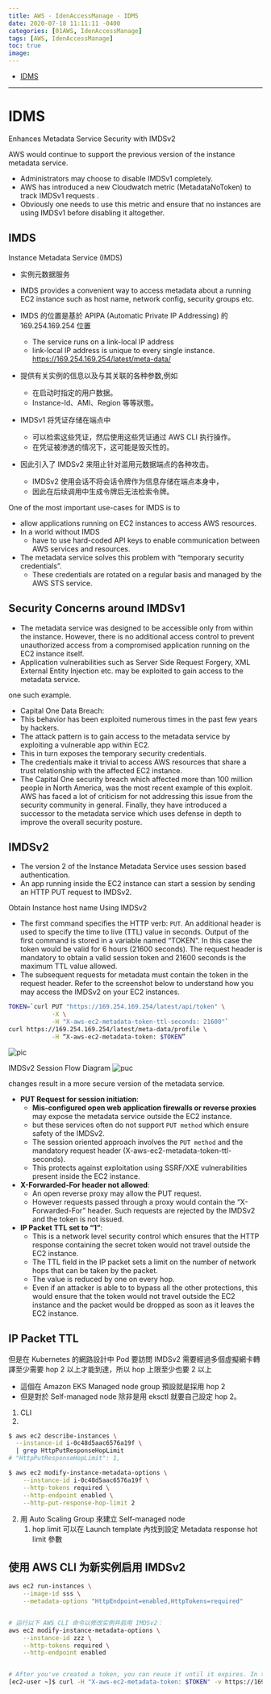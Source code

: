 ```yaml
---
title: AWS - IdenAccessManage - IDMS
date: 2020-07-18 11:11:11 -0400
categories: [01AWS, IdenAccessManage]
tags: [AWS, IdenAccessManage]
toc: true
image:
---
```


- [IDMS](#idms)

---

# IDMS


Enhances Metadata Service Security with IMDSv2


AWS would continue to support the previous version of the instance metadata service.
- Administrators may choose to disable IMDSv1 completely.
- AWS has introduced a new Cloudwatch metric (MetadataNoToken) to track IMDSv1 requests .
- Obviously one needs to use this metric and ensure that no instances are using IMDSv1 before disabling it altogether.

## IMDS

Instance Metadata Service (IMDS)
- 实例元数据服务
- IMDS provides a convenient way to access metadata about a running EC2 instance such as host name, network config, security groups etc.
- IMDS 的位置是基於 APIPA (Automatic Private IP Addressing) 的 169.254.169.254 位置
  - The service runs on a link-local IP address
  - link-local IP address is unique to every single instance. https://169.254.169.254/latest/meta-data/

- 提供有关实例的信息以及与其关联的各种参数,例如
  - 在启动时指定的用户数据。
  - Instance-Id、AMI、Region 等等狀態。

- IMDSv1 将凭证存储在端点中
  - 可以检索这些凭证，然后使用这些凭证通过 AWS CLI 执行操作。
  - 在凭证被渗透的情况下，这可能是毁灭性的。

- 因此引入了 IMDSv2 来阻止针对滥用元数据端点的各种攻击。
  - IMDSv2 使用会话不将会话令牌作为信息存储在端点本身中，
  - 因此在后续调用中生成令牌后无法检索令牌。







One of the most important use-cases for IMDS is to
- allow applications running on EC2 instances to access AWS resources.
- In a world without IMDS
  - have to use hard-coded API keys to enable communication between AWS services and resources.
- The metadata service solves this problem with “temporary security credentials”.
  - These credentials are rotated on a regular basis and managed by the AWS STS service.



## Security Concerns around IMDSv1
- The metadata service was designed to be accessible only from within the instance. However, there is no additional access control to prevent unauthorized access from a compromised application running on the EC2 instance itself.
- Application vulnerabilities such as Server Side Request Forgery, XML External Entity Injection etc. may be exploited to gain access to the metadata service.


one such example.
- Capital One Data Breach:
- This behavior has been exploited numerous times in the past few years by hackers.
- The attack pattern is to gain access to the metadata service by exploiting a vulnerable app within EC2.
- This in turn exposes the temporary security credentials.
- The credentials make it trivial to access AWS resources that share a trust relationship with the affected EC2 instance.
- The Capital One security breach which affected more than 100 million people in North America, was the most recent example of this exploit. AWS has faced a lot of criticism for not addressing this issue from the security community in general. Finally, they have introduced a successor to the metadata service which uses defense in depth to improve the overall security posture.


## IMDSv2
- The version 2 of the Instance Metadata Service uses session based authentication.
- An app running inside the EC2 instance can start a session by sending an HTTP PUT request to IMDSv2.


Obtain Instance host name Using IMDSv2
- The first command specifies the HTTP verb: `PUT`. An additional header is used to specify the time to live (TTL) value in seconds. Output of the first command is stored in a variable named “TOKEN”. In this case the token would be valid for 6 hours (21600 seconds). The request header is mandatory to obtain a valid session token and 21600 seconds is the maximum TTL value allowed.
- The subsequent requests for metadata must contain the token in the request header. Refer to the screenshot below to understand how you may access the IMDSv2 on your EC2 instances.

```bash
TOKEN=`curl PUT "https://169.254.169.254/latest/api/token" \
            -X \
            -H "X-aws-ec2-metadata-token-ttl-seconds: 21600"`
curl https://169.254.169.254/latest/meta-data/profile \
            -H “X-aws-ec2-metadata-token: $TOKEN”
```

![pic](https://miro.medium.com/max/1400/1*HP9-lBZjFqyziuG36fF3sQ.png)

IMDSv2 Session Flow Diagram
![puc](https://miro.medium.com/max/1400/1*FE61zgAjA4jiaDokqGhriA.png)


changes result in a more secure version of the metadata service.
- **PUT Request for session initiation**:
  - **Mis-configured open web application firewalls or reverse proxies** may expose the metadata service outside the EC2 instance.
  - but these services often do not support `PUT method` which ensure safety of the IMDSv2.
  - The session oriented approach involves the `PUT method` and the mandatory request header (X-aws-ec2-metadata-token-ttl-seconds).
  - This protects against exploitation using SSRF/XXE vulnerabilities present inside the EC2 instance.
- **X-Forwarded-For header not allowed**:
  - An open reverse proxy may allow the PUT request.
  - However requests passed through a proxy would contain the “X-Forwarded-For” header. Such requests are rejected by the IMDSv2 and the token is not issued.
- **IP Packet TTL set to “1”**:
  - This is a network level security control which ensures that the HTTP response containing the secret token would not travel outside the EC2 instance.
  - The TTL field in the IP packet sets a limit on the number of network hops that can be taken by the packet.
  - The value is reduced by one on every hop.
  - Even if an attacker is able to to bypass all the other protections, this would ensure that the token would not travel outside the EC2 instance and the packet would be dropped as soon as it leaves the EC2 instance.



## IP Packet TTL

但是在 Kubernetes 的網路設計中 Pod 要訪問 IMDSv2 需要經過多個虛擬網卡轉譯至少需要 hop 2 以上才能到達，所以 hop 上限至少也要 2 以上
- 這個在 Amazon EKS Managed node group 預設就是採用 hop 2
- 但是對於 Self-managed node 除非是用 eksctl 就要自己設定 hop 2。

1. CLI
2.
```bash
$ aws ec2 describe-instances \
  --instance-id i-0c48d5aac6576a19f \
  | grep HttpPutResponseHopLimit
# "HttpPutResponseHopLimit": 1,

$ aws ec2 modify-instance-metadata-options \
    --instance-id i-0c48d5aac6576a19f \
    --http-tokens required \
    --http-endpoint enabled \
    --http-put-response-hop-limit 2
```

2. 用 Auto Scaling Group 來建立 Self-managed node
   1. hop limit 可以在 Launch template 內找到設定 Metadata response hot limit 參數

## 使用 AWS CLI 为新实例启用 IMDSv2

```bash
aws ec2 run-instances \
    --image-id sss \
    --metadata-options "HttpEndpoint=enabled,HttpTokens=required"


# 运行以下 AWS CLI 命令以修改实例并启用 IMDSv2：
aws ec2 modify-instance-metadata-options \
    --instance-id zzz \
    --http-tokens required \
    --http-endpoint enabled


# After you've created a token, you can reuse it until it expires. In the following example command, which gets the ID of the AMI used to launch the instance, the token that is stored in $TOKEN in the previous example is reused.
[ec2-user ~]$ curl -H "X-aws-ec2-metadata-token: $TOKEN" -v https://169.254.169.254/latest/meta-data/ami-id
```
